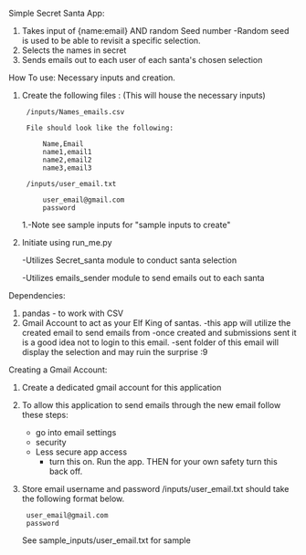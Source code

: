 Simple Secret Santa App:
1. Takes input of {name:email} AND random Seed number
    -Random seed is used to be able to revisit a specific selection.
2. Selects the names in secret
3. Sends emails out to each user of each santa's chosen selection

How To use:
Necessary inputs and creation. 
1. Create the following files : (This will house the necessary inputs)

        /inputs/Names_emails.csv

        File should look like the following:

            Name,Email
            name1,email1
            name2,email2
            name3,email3

        /inputs/user_email.txt

            user_email@gmail.com
            password

    1.-Note see sample inputs for "sample inputs to create"

2. Initiate using run_me.py 

    -Utilizes Secret_santa module to conduct santa selection
    
    -Utilizes emails_sender module to send emails out to each santa

Dependencies:
1. pandas - to work with CSV
2. Gmail Account to act as your Elf King of santas. 
    -this app will utilize the created email to send emails from 
    -once created and submissions sent it is a good idea not to login to this email. 
        -sent folder of this email will display the selection and may ruin the surprise :9

Creating a Gmail Account:
1. Create a dedicated gmail account for this application
2. To allow this application to send emails through the new email follow these steps:
    - go into email settings
    - security
    - Less secure app access 
        - turn this on. Run the app. THEN for your own safety turn this back off.
3. Store email username and password
    /inputs/user_email.txt
    should take the following format below. 
    
        user_email@gmail.com
        password
        
    See sample_inputs/user_email.txt for sample
    
